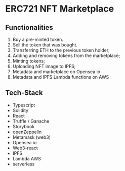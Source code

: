 # ERC721 NFT Marketplace 

## Functionalities

1. Buy a pre-minted token.
2. Sell the token that was bought.
3. Transferring ETH to the previous token holder;
4. Adding and removing tokens from the marketplace;
5. Minting tokens;
6. Uploading NFT image to IPFS;
7. Metadata and marketplace on Opensea.io
8. Metadata and IPFS Lambda functions on AWS

## Tech-Stack

- Typescript
- Solidity
- React
- Truffle / Ganache
- Storybook
- openZeppelin
- Metamask (web3)
- Opensea.io
- Web3-react
- IPFS
- Lambda AWS
- serverless